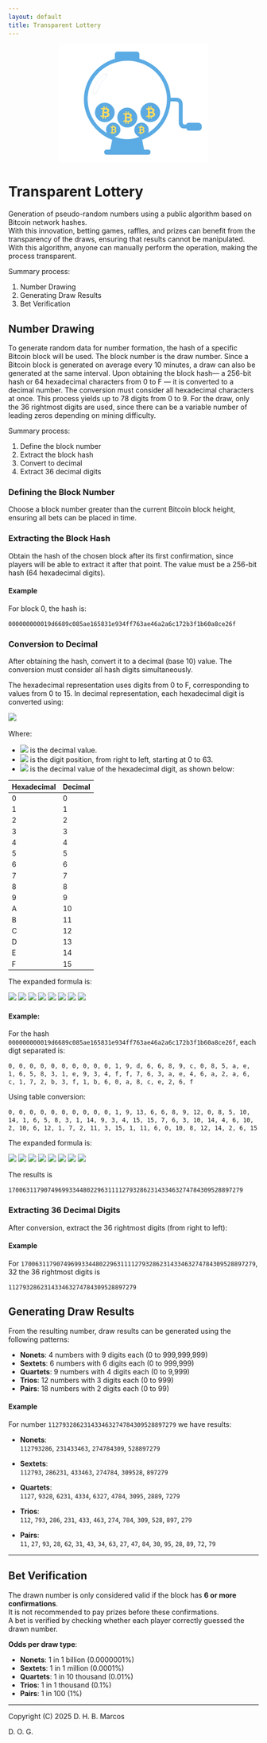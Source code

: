 ```yaml
---
layout: default
title: Transparent Lottery
---
```


<p align="center">
  <img src="transparent-lottery.png" alt="Transparent Lottery Logo" width="300">
</p>

# Transparent Lottery

Generation of pseudo-random numbers using a public algorithm based on Bitcoin network hashes.  
With this innovation, betting games, raffles, and prizes can benefit from the transparency of the draws, ensuring that results cannot be manipulated. With this algorithm, anyone can manually perform the operation, making the process transparent.

Summary process:

1. Number Drawing
2. Generating Draw Results
3. Bet Verification

## Number Drawing

To generate random data for number formation, the hash of a specific Bitcoin block will be used. The block number is the draw number. Since a Bitcoin block is generated on average every 10 minutes, a draw can also be generated at the same interval. Upon obtaining the block hash— a 256-bit hash or 64 hexadecimal characters from 0 to F — it is converted to a decimal number. The conversion must consider all hexadecimal characters at once. This process yields up to 78 digits from 0 to 9. For the draw, only the 36 rightmost digits are used, since there can be a variable number of leading zeros depending on mining difficulty.

Summary process:

1. Define the block number  
2. Extract the block hash  
3. Convert to decimal  
4. Extract 36 decimal digits


### Defining the Block Number

Choose a block number greater than the current Bitcoin block height, ensuring all bets can be placed in time.

### Extracting the Block Hash

Obtain the hash of the chosen block after its first confirmation, since players will be able to extract it after that point. The value must be a 256-bit hash (64 hexadecimal digits).

#### Example
For block 0, the hash is:

```
000000000019d6689c085ae165831e934ff763ae46a2a6c172b3f1b60a8ce26f
```

### Conversion to Decimal

After obtaining the hash, convert it to a decimal (base 10) value. The conversion must consider all hash digits simultaneously.

The hexadecimal representation uses digits from 0 to F, corresponding to values from 0 to 15. In decimal representation, each hexadecimal digit is converted using:

![](https://latex.codecogs.com/svg.image?d=\sum_{i=0}^{i=(64-1)}h_i\cdot&space;16^i)

Where:
- ![](https://latex.codecogs.com/svg.image?d) is the decimal value.
- ![](https://latex.codecogs.com/svg.image?i) is the digit position, from right to left, starting at 0 to 63.
- ![](https://latex.codecogs.com/svg.image?h_i) is the decimal value of the hexadecimal digit, as shown below:

| Hexadecimal | Decimal |
|-------------|---------|
| 0           | 0       |
| 1           | 1       |
| 2           | 2       |
| 3           | 3       |
| 4           | 4       |
| 5           | 5       |
| 6           | 6       |
| 7           | 7       |
| 8           | 8       |
| 9           | 9       |
| A           | 10      |
| B           | 11      |
| C           | 12      |
| D           | 13      |
| E           | 14      |
| F           | 15      |

The expanded formula is:

![](https://latex.codecogs.com/svg.image?d=h_0\cdot16^0&plus;h_1\cdot16^1&plus;h_2\cdot16^2&plus;h_3\cdot16^3&plus;h_4\cdot16^4&plus;h_5\cdot16^5&plus;h_6\cdot16^6&plus;h_7\cdot16^7)
![](https://latex.codecogs.com/svg.image?&plus;h_8\cdot16^8&plus;h_9\cdot16^9&plus;h_10\cdot16^{10}&plus;h_11\cdot16^{11}&plus;h_12\cdot16^{12}&plus;h_13\cdot16^{13}&plus;h_14\cdot16^{14}&plus;h_15\cdot16^{15})
![](https://latex.codecogs.com/svg.image?&plus;h_16\cdot16^{16}&plus;h_17\cdot16^{17}&plus;h_18\cdot16^{18}&plus;h_19\cdot16^{19}&plus;h_20\cdot16^{20}&plus;h_21\cdot16^{21}&plus;h_22\cdot16^{22}&plus;h_23\cdot16^{23})
![](https://latex.codecogs.com/svg.image?&plus;h_24\cdot16^{24}&plus;h_25\cdot16^{25}&plus;h_26\cdot16^{26}&plus;h_27\cdot16^{27}&plus;h_28\cdot16^{28}&plus;h_29\cdot16^{29}&plus;h_30\cdot16^{30}&plus;h_31\cdot16^{31})
![](https://latex.codecogs.com/svg.image?&plus;h_32\cdot16^{32}&plus;h_33\cdot16^{33}&plus;h_34\cdot16^{34}&plus;h_35\cdot16^{35}&plus;h_36\cdot16^{36}&plus;h_37\cdot16^{37}&plus;h_38\cdot16^{38}&plus;h_39\cdot16^{39})
![](https://latex.codecogs.com/svg.image?&plus;h_40\cdot16^{40}&plus;h_41\cdot16^{41}&plus;h_42\cdot16^{42}&plus;h_43\cdot16^{43}&plus;h_44\cdot16^{44}&plus;h_45\cdot16^{45}&plus;h_46\cdot16^{46}&plus;h_47\cdot16^{47})
![](https://latex.codecogs.com/svg.image?&plus;h_48\cdot16^{48}&plus;h_49\cdot16^{49}&plus;h_50\cdot16^{50}&plus;h_51\cdot16^{51}&plus;h_52\cdot16^{52}&plus;h_53\cdot16^{53}&plus;h_54\cdot16^{54}&plus;h_55\cdot16^{55})
![](https://latex.codecogs.com/svg.image?&plus;h_56\cdot16^{56}&plus;h_57\cdot16^{57}&plus;h_58\cdot16^{58}&plus;h_59\cdot16^{59}&plus;h_60\cdot16^{60}&plus;h_61\cdot16^{61}&plus;h_62\cdot16^{62}&plus;h_63\cdot16^{63})

#### Example:  

For the hash `000000000019d6689c085ae165831e934ff763ae46a2a6c172b3f1b60a8ce26f`, each digt separated is:

```
0, 0, 0, 0, 0, 0, 0, 0, 0, 0, 1, 9, d, 6, 6, 8, 9, c, 0, 8, 5, a, e, 1, 6, 5, 8, 3, 1, e, 9, 3, 4, f, f, 7, 6, 3, a, e, 4, 6, a, 2, a, 6, c, 1, 7, 2, b, 3, f, 1, b, 6, 0, a, 8, c, e, 2, 6, f
```

Using table conversion:

```
0, 0, 0, 0, 0, 0, 0, 0, 0, 0, 1, 9, 13, 6, 6, 8, 9, 12, 0, 8, 5, 10, 14, 1, 6, 5, 8, 3, 1, 14, 9, 3, 4, 15, 15, 7, 6, 3, 10, 14, 4, 6, 10, 2, 10, 6, 12, 1, 7, 2, 11, 3, 15, 1, 11, 6, 0, 10, 8, 12, 14, 2, 6, 15
```

The expanded formula is:

![](https://latex.codecogs.com/svg.image?d=0\cdot16^0&plus;0\cdot16^1&plus;0\cdot16^2&plus;0\cdot16^3&plus;0\cdot16^4&plus;0\cdot16^5&plus;0\cdot16^6&plus;0\cdot16^7)
![](https://latex.codecogs.com/svg.image?&plus;0\cdot16^8&plus;0\cdot16^9&plus;1\cdot16^{10}&plus;9\cdot16^{11}&plus;13\cdot16^{12}&plus;6\cdot16^{13}&plus;6\cdot16^{14}&plus;8\cdot16^{15})
![](https://latex.codecogs.com/svg.image?&plus;9\cdot16^{16}&plus;12\cdot16^{17}&plus;0\cdot16^{18}&plus;8\cdot16^{19}&plus;5\cdot16^{20}&plus;10\cdot16^{21}&plus;14\cdot16^{22}&plus;1\cdot16^{23})
![](https://latex.codecogs.com/svg.image?&plus;6\cdot16^{24}&plus;5\cdot16^{25}&plus;8\cdot16^{26}&plus;3\cdot16^{27}&plus;1\cdot16^{28}&plus;14\cdot16^{29}&plus;9\cdot16^{30}&plus;3\cdot16^{31})
![](https://latex.codecogs.com/svg.image?&plus;4\cdot16^{32}&plus;15\cdot16^{33}&plus;15\cdot16^{34}&plus;7\cdot16^{35}&plus;6\cdot16^{36}&plus;3\cdot16^{37}&plus;10\cdot16^{38}&plus;14\cdot16^{39})
![](https://latex.codecogs.com/svg.image?&plus;4\cdot16^{40}&plus;6\cdot16^{41}&plus;10\cdot16^{42}&plus;2\cdot16^{43}&plus;10\cdot16^{44}&plus;6\cdot16^{45}&plus;12\cdot16^{46}&plus;1\cdot16^{47})
![](https://latex.codecogs.com/svg.image?&plus;7\cdot16^{48}&plus;2\cdot16^{49}&plus;11\cdot16^{50}&plus;3\cdot16^{51}&plus;15\cdot16^{52}&plus;1\cdot16^{53}&plus;11\cdot16^{54}&plus;6\cdot16^{55})
![](https://latex.codecogs.com/svg.image?&plus;0\cdot16^{56}&plus;10\cdot16^{57}&plus;8\cdot16^{58}&plus;12\cdot16^{59}&plus;14\cdot16^{60}&plus;2\cdot16^{61}&plus;6\cdot16^{62}&plus;15\cdot16^{63})

The results is

```
170063117907496993344802296311112793286231433463274784309528897279
```

### Extracting 36 Decimal Digits

After conversion, extract the 36 rightmost digits (from right to left):

#### Example

For `170063117907496993344802296311112793286231433463274784309528897279`, 32 the 36 rightmost digits is

```
112793286231433463274784309528897279
```

## Generating Draw Results

From the resulting number, draw results can be generated using the following patterns:

- **Nonets**: 4 numbers with 9 digits each (0 to 999,999,999)  
- **Sextets**: 6 numbers with 6 digits each (0 to 999,999)  
- **Quartets**: 9 numbers with 4 digits each (0 to 9,999)  
- **Trios**: 12 numbers with 3 digits each (0 to 999)  
- **Pairs**: 18 numbers with 2 digits each (0 to 99)

#### Example

For number `112793286231433463274784309528897279` we have results:

- **Nonets**:  
  `112793286`, `231433463`, `274784309`, `528897279`

- **Sextets**:  
  `112793`, `286231`, `433463`, `274784`, `309528`, `897279`

- **Quartets**:  
  `1127`, `9328`, `6231`, `4334`, `6327`, `4784`, `3095`, `2889`, `7279`

- **Trios**:  
  `112`, `793`, `286`, `231`, `433`, `463`, `274`, `784`, `309`, `528`, `897`, `279`

- **Pairs**:  
  `11`, `27`, `93`, `28`, `62`, `31`, `43`, `34`, `63`, `27`, `47`, `84`, `30`, `95`, `28`, `89`, `72`, `79`

---

## Bet Verification

The drawn number is only considered valid if the block has **6 or more confirmations**.  
It is not recommended to pay prizes before these confirmations.  
A bet is verified by checking whether each player correctly guessed the drawn number.

**Odds per draw type**:

- **Nonets**: 1 in 1 billion (0.0000001%)  
- **Sextets**: 1 in 1 million (0.0001%)  
- **Quartets**: 1 in 10 thousand (0.01%)  
- **Trios**: 1 in 1 thousand (0.1%)  
- **Pairs**: 1 in 100 (1%)

---
Copyright (C) 2025 D. H. B. Marcos

D. O. G.
